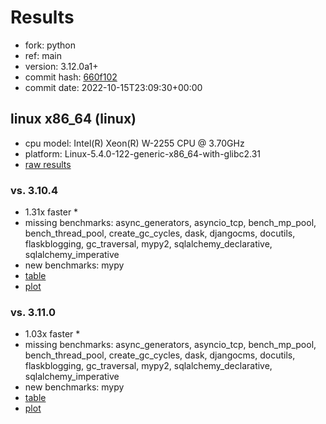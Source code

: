 # Results

- fork: python
- ref: main
- version: 3.12.0a1+
- commit hash: [660f102](https://github.com/python/cpython/commit/660f102)
- commit date: 2022-10-15T23:09:30+00:00

## linux x86_64 (linux)

- cpu model: Intel(R) Xeon(R) W-2255 CPU @ 3.70GHz
- platform: Linux-5.4.0-122-generic-x86_64-with-glibc2.31
- [raw results](bm-20221015-linux-x86_64-python-main-3.12.0a1%2B-660f102.json)

### vs. 3.10.4

- 1.31x faster \*
- missing benchmarks: async_generators, asyncio_tcp, bench_mp_pool, bench_thread_pool, create_gc_cycles, dask, djangocms, docutils, flaskblogging, gc_traversal, mypy2, sqlalchemy_declarative, sqlalchemy_imperative
- new benchmarks: mypy
- [table](bm-20221015-linux-x86_64-python-main-3.12.0a1%2B-660f102-vs-3.10.4.md)
- [plot](bm-20221015-linux-x86_64-python-main-3.12.0a1%2B-660f102-vs-3.10.4.png)

### vs. 3.11.0

- 1.03x faster \*
- missing benchmarks: async_generators, asyncio_tcp, bench_mp_pool, bench_thread_pool, create_gc_cycles, dask, djangocms, docutils, flaskblogging, gc_traversal, mypy2, sqlalchemy_declarative, sqlalchemy_imperative
- new benchmarks: mypy
- [table](bm-20221015-linux-x86_64-python-main-3.12.0a1%2B-660f102-vs-3.11.0.md)
- [plot](bm-20221015-linux-x86_64-python-main-3.12.0a1%2B-660f102-vs-3.11.0.png)

